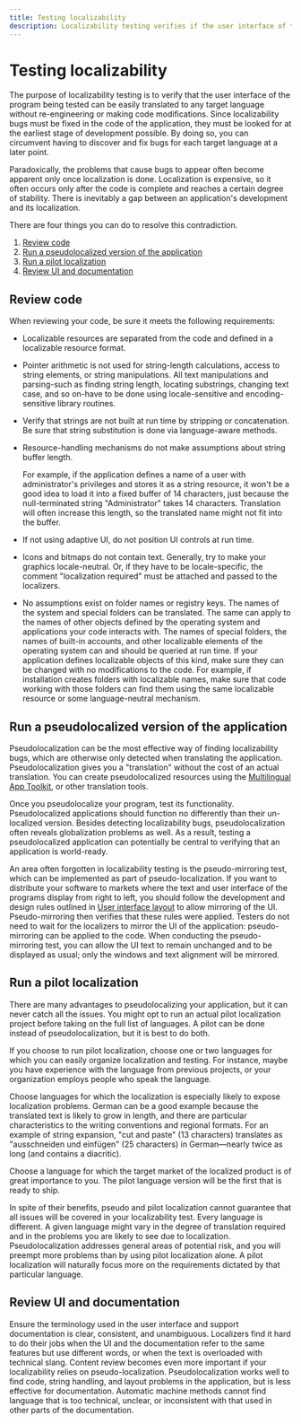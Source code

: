 ```yaml
---
title: Testing localizability
description: Localizability testing verifies if the user interface of the program can be translated to any target language without code modifications.
---
```


# Testing localizability

The purpose of localizability testing is to verify that the user interface of the program being tested can be easily translated to any target language without re-engineering or making code modifications.
Since localizability bugs must be fixed in the code of the application, they must be looked for at the earliest stage of development possible.
By doing so, you can circumvent having to discover and fix bugs for each target language at a later point.

Paradoxically, the problems that cause bugs to appear often become apparent only once localization is done.
Localization is expensive, so it often occurs only after the code is complete and reaches a certain degree of stability. There is inevitably a gap between an application's development and its localization.

There are four things you can do to resolve this contradiction.

1. [Review code](#review)
2. [Run a pseudolocalized version of the application](#pseudo)
3. [Run a pilot localization](#pilot)
4. [Review UI and documentation](#review-ui-docs)

## <a name="review"></a>Review code

When reviewing your code, be sure it meets the following requirements:

* Localizable resources are separated from the code and defined in a localizable resource format.

* Pointer arithmetic is not used for string-length calculations, access to string elements, or string manipulations.
  All text manipulations and parsing-such as finding string length, locating substrings, changing text case, and so on-have to be done using locale-sensitive and encoding-sensitive library routines.

* Verify that strings are not built at run time by stripping or concatenation.
  Be sure that string substitution is done via language-aware methods.

* Resource-handling mechanisms do not make assumptions about string buffer length.

  For example, if the application defines a name of a user with administrator's privileges and stores it as a string resource, it won't be a good idea to load it into a fixed buffer of 14 characters, just because the null-terminated string "Administrator" takes 14 characters.
  Translation will often increase this length, so the translated name might not fit into the buffer.

* If not using adaptive UI, do not position UI controls at run time.

* Icons and bitmaps do not contain text.
  Generally, try to make your graphics locale-neutral. Or, if they have to be locale-specific, the comment "localization required" must be attached and passed to the localizers.

* No assumptions exist on folder names or registry keys.
  The names of the system and special folders can be translated.
  The same can apply to the names of other objects defined by the operating system and applications your code interacts with.
  The names of special folders, the names of built-in accounts, and other localizable elements of the operating system can and should be queried at run time.
  If your application defines localizable objects of this kind, make sure they can be changed with no modifications to the code.
  For example, if installation creates folders with localizable names, make sure that code working with those folders can find them using the same localizable resource or some language-neutral mechanism.

## <a name="pseudo"></a>Run a pseudolocalized version of the application

Pseudolocalization can be the most effective way of finding localizability bugs, which are otherwise only detected when translating the application.
Pseudolocalization gives you a "translation" without the cost of an actual translation.
You can create pseudolocalized resources using the [Multilingual App Toolkit](/windows/uwp/design/globalizing/use-mat), or other translation tools.

Once you pseudolocalize your program, test its functionality.
Pseudolocalized applications should function no differently than their un-localized version.
Besides detecting localizability bugs, pseudolocalization often reveals globalization problems as well.
As a result, testing a pseudolocalized application can potentially be central to verifying that an application is world-ready.

An area often forgotten in localizability testing is the pseudo-mirroring test, which can be implemented as part of pseudo-localization.
If you want to distribute your software to markets where the text and user interface of the programs display from right to left, you should follow the development and design rules outlined in [User interface layout](../fonts-layout/interface-layout.md) to allow mirroring of the UI.
Pseudo-mirroring then verifies that these rules were applied.
Testers do not need to wait for the localizers to mirror the UI of the application: pseudo-mirroring can be applied to the code.
When conducting the pseudo-mirroring test, you can allow the UI text to remain unchanged and to be displayed as usual; only the windows and text alignment will be mirrored.

## <a name="pilot"></a>Run a pilot localization

There are many advantages to pseudolocalizing your application, but it can never catch all the issues.
You might opt to run an actual pilot localization project before taking on the full list of languages.
A pilot can be done instead of pseudolocalization, but it is best to do both.

If you choose to run pilot localization, choose one or two languages for which you can easily organize localization and testing.
For instance, maybe you have experience with the language from previous projects, or your organization employs people who speak the language.

Choose languages for which the localization is especially likely to expose localization problems.
German can be a good example because the translated text is likely to grow in length, and there are particular characteristics to the writing conventions and regional formats.
For an example of string expansion, "cut and paste" (13 characters) translates as "ausschneiden und einfügen" (25 characters) in German—nearly twice as long (and contains a diacritic).

Choose a language for which the target market of the localized product is of great importance to you.
The pilot language version will be the first that is ready to ship.

In spite of their benefits, pseudo and pilot localization cannot guarantee that all issues will be covered in your localizability test.
Every language is different.
A given language might vary in the degree of translation required and in the problems you are likely to see due to localization.
Pseudolocalization addresses general areas of potential risk, and you will preempt more problems than by using pilot localization alone.
A pilot localization will naturally focus more on the requirements dictated by that particular language.

## <a name="review-ui-docs"></a>Review UI and documentation

Ensure the terminology used in the user interface and support documentation is clear, consistent, and unambiguous.
Localizers find it hard to do their jobs when the UI and the documentation refer to the same features but use different words, or when the text is overloaded with technical slang.
Content review becomes even more important if your localizability relies on pseudo-localization.
Pseudolocalization works well to find code, string handling, and layout problems in the application, but is less effective for documentation.
Automatic machine methods cannot find language that is too technical, unclear, or inconsistent with that used in other parts of the documentation.
